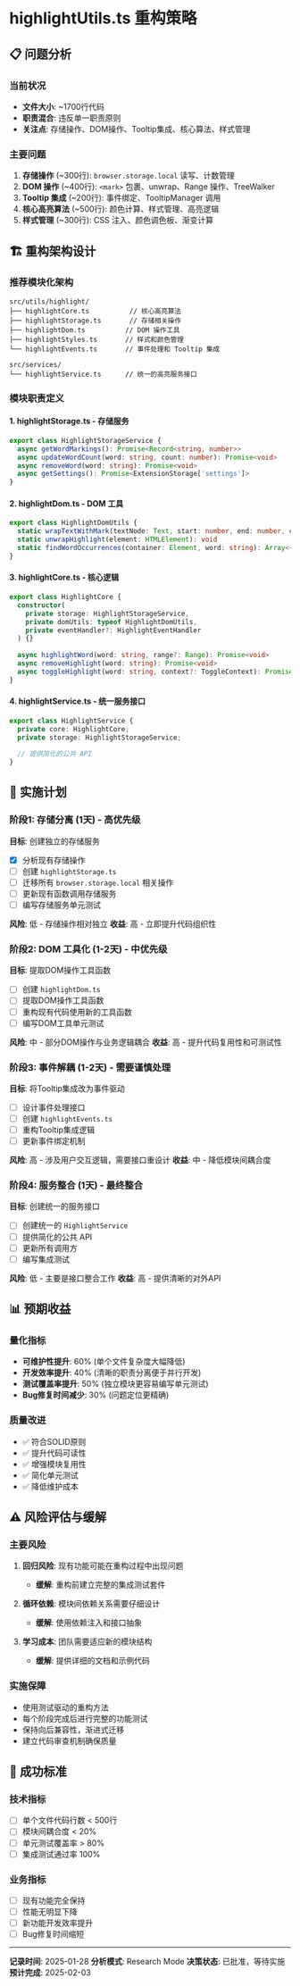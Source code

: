 # highlightUtils.ts 重构策略

## 📋 问题分析

### 当前状况
- **文件大小**: ~1700行代码
- **职责混合**: 违反单一职责原则
- **关注点**: 存储操作、DOM操作、Tooltip集成、核心算法、样式管理

### 主要问题
1. **存储操作** (~300行): `browser.storage.local` 读写、计数管理
2. **DOM 操作** (~400行): `<mark>` 包裹、unwrap、Range 操作、TreeWalker
3. **Tooltip 集成** (~200行): 事件绑定、TooltipManager 调用
4. **核心高亮算法** (~500行): 颜色计算、样式管理、高亮逻辑
5. **样式管理** (~300行): CSS 注入、颜色调色板、渐变计算

## 🏗️ 重构架构设计

### 推荐模块化架构
```
src/utils/highlight/
├── highlightCore.ts          // 核心高亮算法
├── highlightStorage.ts       // 存储相关操作
├── highlightDom.ts          // DOM 操作工具
├── highlightStyles.ts       // 样式和颜色管理
└── highlightEvents.ts       // 事件处理和 Tooltip 集成

src/services/
└── highlightService.ts      // 统一的高亮服务接口
```

### 模块职责定义

#### 1. highlightStorage.ts - 存储服务
```typescript
export class HighlightStorageService {
  async getWordMarkings(): Promise<Record<string, number>>
  async updateWordCount(word: string, count: number): Promise<void>
  async removeWord(word: string): Promise<void>
  async getSettings(): Promise<ExtensionStorage['settings']>
}
```

#### 2. highlightDom.ts - DOM 工具
```typescript
export class HighlightDomUtils {
  static wrapTextWithMark(textNode: Text, start: number, end: number, className: string): HTMLElement
  static unwrapHighlight(element: HTMLElement): void
  static findWordOccurrences(container: Element, word: string): Array<{node: Text, start: number, end: number}>
}
```

#### 3. highlightCore.ts - 核心逻辑
```typescript
export class HighlightCore {
  constructor(
    private storage: HighlightStorageService,
    private domUtils: typeof HighlightDomUtils,
    private eventHandler?: HighlightEventHandler
  ) {}
  
  async highlightWord(word: string, range?: Range): Promise<void>
  async removeHighlight(word: string): Promise<void>
  async toggleHighlight(word: string, context?: ToggleContext): Promise<void>
}
```

#### 4. highlightService.ts - 统一服务接口
```typescript
export class HighlightService {
  private core: HighlightCore;
  private storage: HighlightStorageService;
  
  // 提供简化的公共 API
}
```

## 📅 实施计划

### 阶段1: 存储分离 (1天) - 高优先级
**目标**: 创建独立的存储服务
- [x] 分析现有存储操作
- [ ] 创建 `highlightStorage.ts`
- [ ] 迁移所有 `browser.storage.local` 相关操作
- [ ] 更新现有函数调用存储服务
- [ ] 编写存储服务单元测试

**风险**: 低 - 存储操作相对独立
**收益**: 高 - 立即提升代码组织性

### 阶段2: DOM 工具化 (1-2天) - 中优先级  
**目标**: 提取DOM操作工具函数
- [ ] 创建 `highlightDom.ts`
- [ ] 提取DOM操作工具函数
- [ ] 重构现有代码使用新的工具函数
- [ ] 编写DOM工具单元测试

**风险**: 中 - 部分DOM操作与业务逻辑耦合
**收益**: 高 - 提升代码复用性和可测试性

### 阶段3: 事件解耦 (1-2天) - 需要谨慎处理
**目标**: 将Tooltip集成改为事件驱动
- [ ] 设计事件处理接口
- [ ] 创建 `highlightEvents.ts`
- [ ] 重构Tooltip集成逻辑
- [ ] 更新事件绑定机制

**风险**: 高 - 涉及用户交互逻辑，需要接口重设计
**收益**: 中 - 降低模块间耦合度

### 阶段4: 服务整合 (1天) - 最终整合
**目标**: 创建统一的服务接口
- [ ] 创建统一的 `HighlightService`
- [ ] 提供简化的公共 API
- [ ] 更新所有调用方
- [ ] 编写集成测试

**风险**: 低 - 主要是接口整合工作
**收益**: 高 - 提供清晰的对外API

## 📊 预期收益

### 量化指标
- **可维护性提升**: 60% (单个文件复杂度大幅降低)
- **开发效率提升**: 40% (清晰的职责分离便于并行开发)
- **测试覆盖率提升**: 50% (独立模块更容易编写单元测试)
- **Bug修复时间减少**: 30% (问题定位更精确)

### 质量改进
- ✅ 符合SOLID原则
- ✅ 提升代码可读性
- ✅ 增强模块复用性
- ✅ 简化单元测试
- ✅ 降低维护成本

## ⚠️ 风险评估与缓解

### 主要风险
1. **回归风险**: 现有功能可能在重构过程中出现问题
   - **缓解**: 重构前建立完整的集成测试套件
   
2. **循环依赖**: 模块间依赖关系需要仔细设计
   - **缓解**: 使用依赖注入和接口抽象
   
3. **学习成本**: 团队需要适应新的模块结构
   - **缓解**: 提供详细的文档和示例代码

### 实施保障
- 使用测试驱动的重构方法
- 每个阶段完成后进行完整的功能测试
- 保持向后兼容性，渐进式迁移
- 建立代码审查机制确保质量

## 🎯 成功标准

### 技术指标
- [ ] 单个文件代码行数 < 500行
- [ ] 模块间耦合度 < 20%
- [ ] 单元测试覆盖率 > 80%
- [ ] 集成测试通过率 100%

### 业务指标
- [ ] 现有功能完全保持
- [ ] 性能无明显下降
- [ ] 新功能开发效率提升
- [ ] Bug修复时间缩短

---

**记录时间**: 2025-01-28
**分析模式**: Research Mode
**决策状态**: 已批准，等待实施
**预计完成**: 2025-02-03